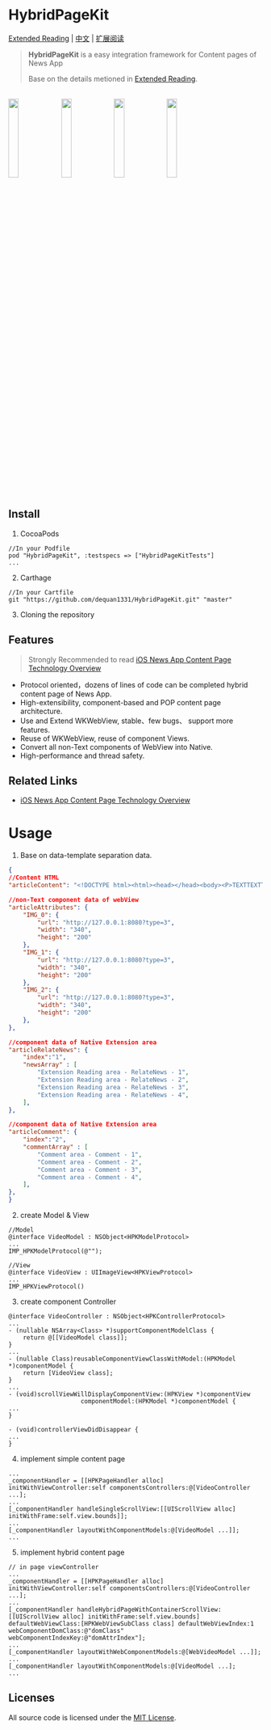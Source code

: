 # HybridPageKit

[Extended Reading](https://dequan1331.github.io/index-en.html) | [中文](./README-CN.md) | [扩展阅读](https://dequan1331.github.io/)

>**HybridPageKit** is a easy integration framework for Content pages of News App
>
>Base on the details metioned in [Extended Reading](https://dequan1331.github.io/index-en.html).

<br>
<div>
<img src="https://raw.githubusercontent.com/dequan1331/HybridPageKit/master/README-IMAGE/Hybrid.gif" width="20%">
<img src="https://raw.githubusercontent.com/dequan1331/HybridPageKit/master/README-IMAGE/Short.gif" width="20%">
<img src="https://raw.githubusercontent.com/dequan1331/HybridPageKit/master/README-IMAGE/Banner.gif" width="20%">
<img src="https://raw.githubusercontent.com/dequan1331/HybridPageKit/master/README-IMAGE/Folded.gif" width="20%">
</div>


## Install

1.	CocoaPods 
```objc
//In your Podfile
pod "HybridPageKit", :testspecs => ["HybridPageKitTests"]
...
```

2. Carthage

```objc
//In your Cartfile
git "https://github.com/dequan1331/HybridPageKit.git" "master"
```

3. Cloning the repository


##	Features

>	Strongly Recommended to read [iOS News App Content Page Technology Overview](https://dequan1331.github.io/index-en.html)

*	Protocol oriented，dozens of lines of code can be completed hybrid content page of News App.
*	High-extensibility, component-based and POP content page architecture.
*	Use and Extend WKWebView, stable、few bugs、 support more features.
*	Reuse of WKWebView, reuse of component Views.
* 	Convert all non-Text components of WebView into Native. 
*  	High-performance and thread safety.

##	Related Links

*	[iOS News App Content Page Technology Overview](https://dequan1331.github.io/index-en.html)

#	Usage


1. Base on data-template separation data.
					
```json
{
//Content HTML
"articleContent": "<!DOCTYPE html><html><head></head><body><P>TEXTTEXTTEXTTEXTTEXTTEXT</P><P>{{IMG_0}}</P><P>TEXTTEXTTEXTTEXTTEXTTEXT</P><P>{{IMG_1}}</P><P>TEXTTEXTTEXTTEXTTEXTTEXT</P><P>{{IMG_2}}</P><P>The End</P></body></html>",

//non-Text component data of webView
"articleAttributes": {
	"IMG_0": {
	    "url": "http://127.0.0.1:8080?type=3",
	    "width": "340",
	    "height": "200"
	},
	"IMG_1": {
	    "url": "http://127.0.0.1:8080?type=3",
	    "width": "340",
	    "height": "200"
	},
	"IMG_2": {
	    "url": "http://127.0.0.1:8080?type=3",
	    "width": "340",
	    "height": "200"
	},
},  

//component data of Native Extension area
"articleRelateNews": {
    "index":"1",
    "newsArray" : [
        "Extension Reading area - RelateNews - 1",
        "Extension Reading area - RelateNews - 2",
        "Extension Reading area - RelateNews - 3",
        "Extension Reading area - RelateNews - 4",
    ],
}, 

//component data of Native Extension area
"articleComment": {
    "index":"2",
    "commentArray" : [
        "Comment area - Comment - 1",
        "Comment area - Comment - 2",
        "Comment area - Comment - 3",
        "Comment area - Comment - 4",
    ],
},  
}
```

2. create Model & View

```objc
//Model 
@interface VideoModel : NSObject<HPKModelProtocol>
...
IMP_HPKModelProtocol(@"");

//View 
@interface VideoView : UIImageView<HPKViewProtocol>
...
IMP_HPKViewProtocol()

```

3. create component Controller

```objc
@interface VideoController : NSObject<HPKControllerProtocol>
...
- (nullable NSArray<Class> *)supportComponentModelClass {
	return @[[VideoModel class]];
}
...
- (nullable Class)reusableComponentViewClassWithModel:(HPKModel *)componentModel {
	return [VideoView class];
}
...
- (void)scrollViewWillDisplayComponentView:(HPKView *)componentView
                    componentModel:(HPKModel *)componentModel {
...
}

- (void)controllerViewDidDisappear {
...
}
```

4. implement simple content page

```objc
...
_componentHandler = [[HPKPageHandler alloc] initWithViewController:self componentsControllers:@[VideoController ...];
...
[_componentHandler handleSingleScrollView:[[UIScrollView alloc] initWithFrame:self.view.bounds]];
...
[_componentHandler layoutWithComponentModels:@[VideoModel ...]];
...
```

5. implement hybrid content page

```objc
// in page viewController
...
_componentHandler = [[HPKPageHandler alloc] initWithViewController:self componentsControllers:@[VideoController ...];
...
[_componentHandler handleHybridPageWithContainerScrollView:[[UIScrollView alloc] initWithFrame:self.view.bounds] defaultWebViewClass:[HPKWebViewSubClass class] defaultWebViewIndex:1 webComponentDomClass:@"domClass" webComponentIndexKey:@"domAttrIndex"];
...
[_componentHandler layoutWithWebComponentModels:@[WebVideoModel ...]];
...
[_componentHandler layoutWithComponentModels:@[VideoModel ...];
...
```

## Licenses

All source code is licensed under the [MIT License](https://github.com/dequan1331/HybridPageKit/blob/master/LICENSE).

